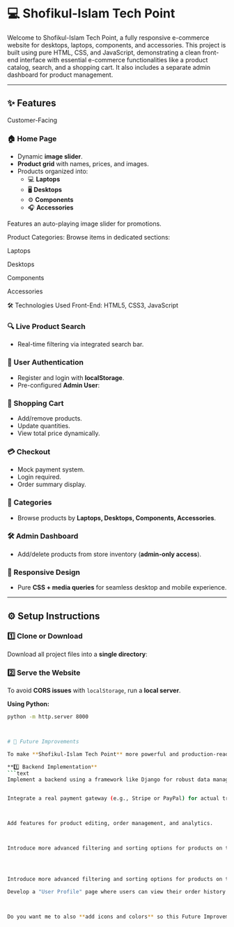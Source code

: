 # 💻 Shofikul-Islam Tech Point

Welcome to Shofikul-Islam Tech Point, a fully responsive e-commerce website for desktops, laptops, components, and accessories. This project is built using pure HTML, CSS, and JavaScript, demonstrating a clean front-end interface with essential e-commerce functionalities like a product catalog, search, and a shopping cart. It also includes a separate admin dashboard for product management.

---



## ✨ Features

Customer-Facing
 
### 🏠 Home Page
- Dynamic **image slider**.
- **Product grid** with names, prices, and images.
- Products organized into:
  - 💻 **Laptops**
  - 🖥 **Desktops**
  - ⚙️ **Components**
  - 🎧 **Accessories**


Features an auto-playing image slider for promotions.

Product Categories: Browse items in dedicated sections:

Laptops

Desktops

Components

Accessories

 
 
🛠️ Technologies Used
Front-End: HTML5, CSS3, JavaScript


### 🔍 Live Product Search
- Real-time filtering via integrated search bar.

### 🔑 User Authentication
- Register and login with **localStorage**.
- Pre-configured **Admin User**:


### 🛒 Shopping Cart
- Add/remove products.
- Update quantities.
- View total price dynamically.

### 💳 Checkout
- Mock payment system.
- Login required.
- Order summary display.

### 📂 Categories
- Browse products by **Laptops, Desktops, Components, Accessories**.

### 🛠 Admin Dashboard
- Add/delete products from store inventory (**admin-only access**).


### 📱 Responsive Design
- Pure **CSS + media queries** for seamless desktop and mobile experience.

---

## ⚙️ Setup Instructions

### 1️⃣ Clone or Download
Download all project files into a **single directory**:


### 2️⃣ Serve the Website
To avoid **CORS issues** with `localStorage`, run a **local server**.

**Using Python:**
```bash
python -m http.server 8000



# 🚀 Future Improvements

To make **Shofikul-Islam Tech Point** more powerful and production-ready, here are the planned enhancements:

**1️⃣ Backend Implementation**  
```text
Implement a backend using a framework like Django for robust data management and API creation.


Integrate a real payment gateway (e.g., Stripe or PayPal) for actual transactions.



Add features for product editing, order management, and analytics.



Introduce more advanced filtering and sorting options for products on the shop page.




Introduce more advanced filtering and sorting options for products on the shop page.

Develop a "User Profile" page where users can view their order history.



Do you want me to also **add icons and colors** so this Future Improvements section looks visually engaging on GitHub? That would make it more eye-catching.